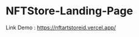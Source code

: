 # NFTStore-Landing-Page

<p>
  Link Demo : <a href="https://nftartstoreid.vercel.app/">https://nftartstoreid.vercel.app/</a>
</p>
